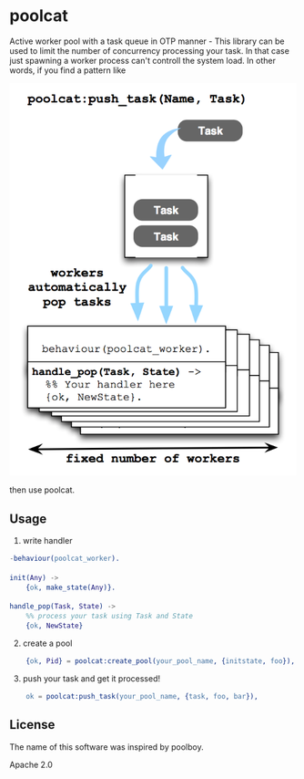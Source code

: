 poolcat
=======

Active worker pool with a task queue in OTP manner - This library can
be used to limit the number of concurrency processing your task. In
that case just spawning a worker process can't controll the system
load. In other words, if you find a pattern like

![image](priv/poolcat.png)

then use poolcat.

Usage
-----

1. write handler

```erlang
-behaviour(poolcat_worker).

init(Any) ->
    {ok, make_state(Any)}.

handle_pop(Task, State) ->
    %% process your task using Task and State
    {ok, NewState}
```

2. create a pool

```erlang
    {ok, Pid} = poolcat:create_pool(your_pool_name, {initstate, foo}),
```

3. push your task and get it processed!

```erlang
    ok = poolcat:push_task(your_pool_name, {task, foo, bar}),
```


License
-------

The name of this software was inspired by poolboy.

Apache 2.0
